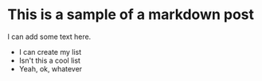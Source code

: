 # This is a sample of a markdown post

I can add some text here.

* I can create my list
* Isn't this a cool list
* Yeah, ok, whatever